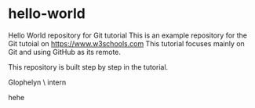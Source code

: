 # hello-world
Hello World repository for Git tutorial
This is an example repository for the Git tutoial on https://www.w3schools.com
This tutorial focuses mainly on Git and using GitHub as its remote.


This repository is built step by step in the tutorial.

Glophelyn \ intern

hehe

